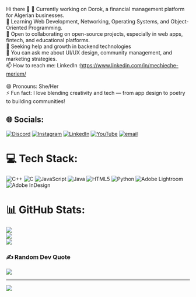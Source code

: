 Hi there 👋
🔭 Currently working on Dorok, a financial management platform for Algerian businesses.</br>
🌱 Learning Web Development, Networking, Operating Systems, and Object-Oriented Programming.</br>
👯 Open to collaborating on open-source projects, especially in web apps, fintech, and educational platforms.</br>
🤔 Seeking help and growth in backend technologies </br>
💬 You can ask me about UI/UX design, community management, and marketing strategies.</br>
📫 How to reach me: LinkedIn :https://www.linkedin.com/in/mechieche-meriem/  </br>  
😄 Pronouns: She/Her </br>
⚡ Fun fact: I love blending creativity and tech — from app design to poetry to building communities!</br>

## 🌐 Socials:
[![Discord](https://img.shields.io/badge/Discord-%237289DA.svg?logo=discord&logoColor=white)](https://discord.gg/meriemechieche) [![Instagram](https://img.shields.io/badge/Instagram-%23E4405F.svg?logo=Instagram&logoColor=white)](https://instagram.com/meriem_mechieche) [![LinkedIn](https://img.shields.io/badge/LinkedIn-%230077B5.svg?logo=linkedin&logoColor=white)](https://linkedin.com/in/https://www.linkedin.com/in/mechieche-meriem/) [![YouTube](https://img.shields.io/badge/YouTube-%23FF0000.svg?logo=YouTube&logoColor=white)](https://youtube.com/@meriemmechieche) [![email](https://img.shields.io/badge/Email-D14836?logo=gmail&logoColor=white)](mailto:mechiechemeriem@gmail.com) 

# 💻 Tech Stack:
![C++](https://img.shields.io/badge/c++-%2300599C.svg?style=for-the-badge&logo=c%2B%2B&logoColor=white) ![C](https://img.shields.io/badge/c-%2300599C.svg?style=for-the-badge&logo=c&logoColor=white) ![JavaScript](https://img.shields.io/badge/javascript-%23323330.svg?style=for-the-badge&logo=javascript&logoColor=%23F7DF1E) ![Java](https://img.shields.io/badge/java-%23ED8B00.svg?style=for-the-badge&logo=openjdk&logoColor=white) ![HTML5](https://img.shields.io/badge/html5-%23E34F26.svg?style=for-the-badge&logo=html5&logoColor=white) ![Python](https://img.shields.io/badge/python-3670A0?style=for-the-badge&logo=python&logoColor=ffdd54) ![Adobe Lightroom](https://img.shields.io/badge/Adobe%20Lightroom-31A8FF.svg?style=for-the-badge&logo=Adobe%20Lightroom&logoColor=white) ![Adobe InDesign](https://img.shields.io/badge/Adobe%20InDesign-49021F?style=for-the-badge&logo=adobeindesign&logoColor=FF3366)
# 📊 GitHub Stats:
![](https://github-readme-stats.vercel.app/api?username=meriemmechieche&theme=blue_navy&hide_border=true&include_all_commits=false&count_private=false)<br/>
![](https://nirzak-streak-stats.vercel.app/?user=meriemmechieche&theme=blue_navy&hide_border=true)<br/>
![](https://github-readme-stats.vercel.app/api/top-langs/?username=meriemmechieche&theme=blue_navy&hide_border=true&include_all_commits=false&count_private=false&layout=compact)

### ✍️ Random Dev Quote
![](https://quotes-github-readme.vercel.app/api?type=horizontal&theme=radical)

---
[![](https://visitcount.itsvg.in/api?id=meriemmechieche&icon=0&color=4)](https://visitcount.itsvg.in)

<!-- Proudly created with GPRM ( https://gprm.itsvg.in ) -->
